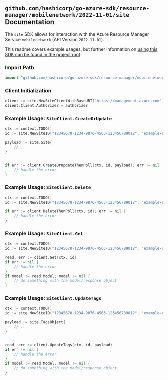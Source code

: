 
## `github.com/hashicorp/go-azure-sdk/resource-manager/mobilenetwork/2022-11-01/site` Documentation

The `site` SDK allows for interaction with the Azure Resource Manager Service `mobilenetwork` (API Version `2022-11-01`).

This readme covers example usages, but further information on [using this SDK can be found in the project root](https://github.com/hashicorp/go-azure-sdk/tree/main/docs).

### Import Path

```go
import "github.com/hashicorp/go-azure-sdk/resource-manager/mobilenetwork/2022-11-01/site"
```


### Client Initialization

```go
client := site.NewSiteClientWithBaseURI("https://management.azure.com")
client.Client.Authorizer = authorizer
```


### Example Usage: `SiteClient.CreateOrUpdate`

```go
ctx := context.TODO()
id := site.NewSiteID("12345678-1234-9876-4563-123456789012", "example-resource-group", "mobileNetworkValue", "siteValue")

payload := site.Site{
	// ...
}


if err := client.CreateOrUpdateThenPoll(ctx, id, payload); err != nil {
	// handle the error
}
```


### Example Usage: `SiteClient.Delete`

```go
ctx := context.TODO()
id := site.NewSiteID("12345678-1234-9876-4563-123456789012", "example-resource-group", "mobileNetworkValue", "siteValue")

if err := client.DeleteThenPoll(ctx, id); err != nil {
	// handle the error
}
```


### Example Usage: `SiteClient.Get`

```go
ctx := context.TODO()
id := site.NewSiteID("12345678-1234-9876-4563-123456789012", "example-resource-group", "mobileNetworkValue", "siteValue")

read, err := client.Get(ctx, id)
if err != nil {
	// handle the error
}
if model := read.Model; model != nil {
	// do something with the model/response object
}
```


### Example Usage: `SiteClient.UpdateTags`

```go
ctx := context.TODO()
id := site.NewSiteID("12345678-1234-9876-4563-123456789012", "example-resource-group", "mobileNetworkValue", "siteValue")

payload := site.TagsObject{
	// ...
}


read, err := client.UpdateTags(ctx, id, payload)
if err != nil {
	// handle the error
}
if model := read.Model; model != nil {
	// do something with the model/response object
}
```

